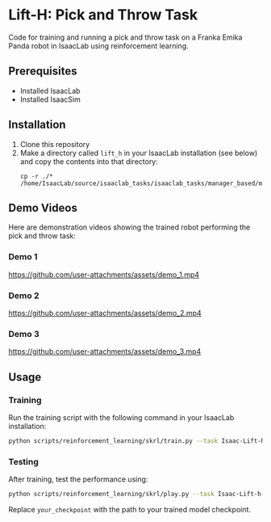 # Lift-H: Pick and Throw Task

Code for training and running a pick and throw task on a Franka Emika Panda robot in IsaacLab using reinforcement learning.

## Prerequisites

- Installed IsaacLab
- Installed IsaacSim

## Installation

1. Clone this repository
2. Make a directory called `lift_h` in your IsaacLab installation (see below) and copy the contents into that directory:
   ```
   cp -r ./* /home/IsaacLab/source/isaaclab_tasks/isaaclab_tasks/manager_based/manipulation/lift_h/
   ```

## Demo Videos

Here are demonstration videos showing the trained robot performing the pick and throw task:

### Demo 1
https://github.com/user-attachments/assets/demo_1.mp4

### Demo 2  
https://github.com/user-attachments/assets/demo_2.mp4

### Demo 3
https://github.com/user-attachments/assets/demo_3.mp4

## Usage

### Training

Run the training script with the following command in your IsaacLab installation:

```bash
python scripts/reinforcement_learning/skrl/train.py --task Isaac-Lift-h-Cube-Franka-v0 --headless
```

### Testing

After training, test the performance using:

```bash
python scripts/reinforcement_learning/skrl/play.py --task Isaac-Lift-h-Cube-Franka-Play-v0 --checkpoint your_checkpoint
```

Replace `your_checkpoint` with the path to your trained model checkpoint.